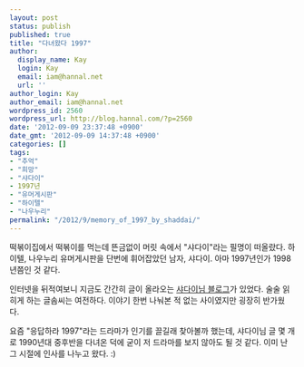 ```yaml
---
layout: post
status: publish
published: true
title: "다녀왔다 1997"
author:
  display_name: Kay
  login: Kay
  email: iam@hannal.net
  url: ''
author_login: Kay
author_email: iam@hannal.net
wordpress_id: 2560
wordpress_url: http://blog.hannal.com/?p=2560
date: '2012-09-09 23:37:48 +0900'
date_gmt: '2012-09-09 14:37:48 +0900'
categories: []
tags:
- "추억"
- "희망"
- "샤다이"
- 1997년
- "유머게시판"
- "하이텔"
- "나우누리"
permalink: "/2012/9/memory_of_1997_by_shaddai/"
---
```

<p>떡볶이집에서 떡볶이를 먹는데 뜬금없이 머릿 속에서 "샤다이"라는 필명이 떠올랐다. 하이텔, 나우누리 유머게시판을 단번에 휘어잡았던 남자, 샤다이. 아마 1997년인가 1998년쯤인 것 같다.</p>
<p>인터넷을 뒤적여보니 지금도 간간히 글이 올라오는 <a href="http://shaddai.egloos.com">샤다이님 블로그</a>가 있었다. 술술 읽히게 하는 글솜씨는 여전하다. 이야기 한번 나눠본 적 없는 사이였지만 굉장히 반가웠다. </p>
<p>요즘 "응답하라 1997"라는 드라마가 인기를 끌길래 찾아볼까 했는데, 샤다이님 글 몇 개로 1990년대 중후반을 다녀온 덕에 굳이 저 드라마를 보지 않아도 될 것 같다. 이미 난 그 시절에 인사를 나누고 왔다. :)</p>
